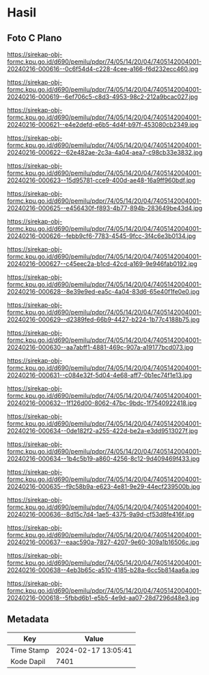 # Hasil

## Foto C Plano

https://sirekap-obj-formc.kpu.go.id/d690/pemilu/pdpr/74/05/14/20/04/7405142004001-20240216-000616--0c6f54d4-c228-4cee-a166-f6d232ecc460.jpg

https://sirekap-obj-formc.kpu.go.id/d690/pemilu/pdpr/74/05/14/20/04/7405142004001-20240216-000619--6ef706c5-c8d3-4953-98c2-212a9bcac027.jpg

https://sirekap-obj-formc.kpu.go.id/d690/pemilu/pdpr/74/05/14/20/04/7405142004001-20240216-000621--e4e2defd-e6b5-4d4f-b97f-453080cb2349.jpg

https://sirekap-obj-formc.kpu.go.id/d690/pemilu/pdpr/74/05/14/20/04/7405142004001-20240216-000622--62e482ae-2c3a-4a04-aea7-c98cb33e3832.jpg

https://sirekap-obj-formc.kpu.go.id/d690/pemilu/pdpr/74/05/14/20/04/7405142004001-20240216-000623--15d95781-cce9-400d-ae48-16a9ff960bdf.jpg

https://sirekap-obj-formc.kpu.go.id/d690/pemilu/pdpr/74/05/14/20/04/7405142004001-20240216-000625--e456430f-f893-4b77-894b-283649be43d4.jpg

https://sirekap-obj-formc.kpu.go.id/d690/pemilu/pdpr/74/05/14/20/04/7405142004001-20240216-000626--febb9cf6-7783-4545-9fcc-3f4c6e3b0134.jpg

https://sirekap-obj-formc.kpu.go.id/d690/pemilu/pdpr/74/05/14/20/04/7405142004001-20240216-000627--c45eec2a-b1cd-42cd-a169-9e946fab0192.jpg

https://sirekap-obj-formc.kpu.go.id/d690/pemilu/pdpr/74/05/14/20/04/7405142004001-20240216-000628--8e39e9ed-ea5c-4a04-83d6-65e40f1fe0e0.jpg

https://sirekap-obj-formc.kpu.go.id/d690/pemilu/pdpr/74/05/14/20/04/7405142004001-20240216-000629--d2389fed-66b9-4427-b224-1b77c4188b75.jpg

https://sirekap-obj-formc.kpu.go.id/d690/pemilu/pdpr/74/05/14/20/04/7405142004001-20240216-000630--aa7abff1-4881-469c-907a-a19177bcd073.jpg

https://sirekap-obj-formc.kpu.go.id/d690/pemilu/pdpr/74/05/14/20/04/7405142004001-20240216-000631--c084e32f-5d04-4e68-aff7-0b1ec74f1e13.jpg

https://sirekap-obj-formc.kpu.go.id/d690/pemilu/pdpr/74/05/14/20/04/7405142004001-20240216-000632--1f126d00-8062-47bc-9bdc-1f7540922418.jpg

https://sirekap-obj-formc.kpu.go.id/d690/pemilu/pdpr/74/05/14/20/04/7405142004001-20240216-000634--0de182f2-a255-422d-be2a-e3dd9513027f.jpg

https://sirekap-obj-formc.kpu.go.id/d690/pemilu/pdpr/74/05/14/20/04/7405142004001-20240216-000634--1b4c5b19-a860-4256-8c12-9d409469f433.jpg

https://sirekap-obj-formc.kpu.go.id/d690/pemilu/pdpr/74/05/14/20/04/7405142004001-20240216-000635--f9c58b9a-e623-4e81-9e29-44ecf239500b.jpg

https://sirekap-obj-formc.kpu.go.id/d690/pemilu/pdpr/74/05/14/20/04/7405142004001-20240216-000636--8d15c7d4-1ae5-4375-9a9d-cf53d8fe416f.jpg

https://sirekap-obj-formc.kpu.go.id/d690/pemilu/pdpr/74/05/14/20/04/7405142004001-20240216-000637--eaac590a-7827-4207-9e60-309a1b16506c.jpg

https://sirekap-obj-formc.kpu.go.id/d690/pemilu/pdpr/74/05/14/20/04/7405142004001-20240216-000638--4eb3b65c-a510-4185-b28a-6cc5b814aa6a.jpg

https://sirekap-obj-formc.kpu.go.id/d690/pemilu/pdpr/74/05/14/20/04/7405142004001-20240216-000618--5fbbd6b1-e5b5-4e9d-aa07-28d7296d48e3.jpg


## Metadata

| Key        | Value               |
| ---------- | ------------------- |
| Time Stamp | 2024-02-17 13:05:41 |
| Kode Dapil | 7401                |



